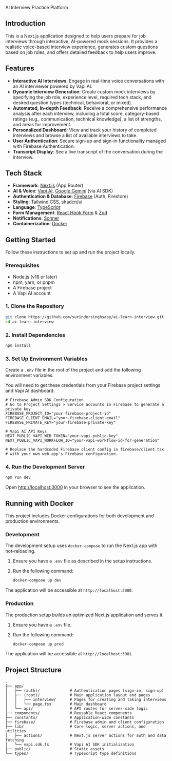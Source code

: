 AI Interview Practice Platform
## Introduction
This is a Next.js application designed to help users prepare for job interviews through interactive, AI-powered mock sessions. It provides a realistic voice-based interview experience, generates custom questions based on job roles, and offers detailed feedback to help users improve.

## Features

-   **Interactive AI Interviews**: Engage in real-time voice conversations with an AI interviewer powered by Vapi AI.
-   **Dynamic Interview Generation**: Create custom mock interviews by specifying the job role, experience level, required tech stack, and desired question types (technical, behavioral, or mixed).
-   **Automated, In-depth Feedback**: Receive a comprehensive performance analysis after each interview, including a total score, category-based ratings (e.g., communication, technical knowledge), a list of strengths, and areas for improvement.
-   **Personalized Dashboard**: View and track your history of completed interviews and browse a list of available interviews to take.
-   **User Authentication**: Secure sign-up and sign-in functionality managed with Firebase Authentication.
-   **Transcript Display**: See a live transcript of the conversation during the interview.

## Tech Stack

-   **Framework**: [Next.js](https://nextjs.org/) (App Router)
-   **AI & Voice**: [Vapi AI](https://vapi.ai/), [Google Gemini](https://ai.google/gemini/) (via AI SDK)
-   **Authentication & Database**: [Firebase](https://firebase.google.com/) (Auth, Firestore)
-   **Styling**: [Tailwind CSS](https://tailwindcss.com/), [shadcn/ui](https://ui.shadcn.com/)
-   **Language**: [TypeScript](https://www.typescriptlang.org/)
-   **Form Management**: [React Hook Form](https://react-hook-form.com/) & [Zod](https://zod.dev/)
-   **Notifications**: [Sonner](https://sonner.emilkowal.ski/)
-   **Containerization**: [Docker](https://www.docker.com/)

## Getting Started

Follow these instructions to set up and run the project locally.

### Prerequisites

-   Node.js (v18 or later)
-   npm, yarn, or pnpm
-   A Firebase project
-   A Vapi AI account

### 1. Clone the Repository

```bash
git clone https://github.com/surindersinghsaby/ai-learn-interview.git
cd ai-learn-interview
```

### 2. Install Dependencies

```bash
npm install
```

### 3. Set Up Environment Variables

Create a `.env` file in the root of the project and add the following environment variables.

You will need to get these credentials from your Firebase project settings and Vapi AI dashboard.

```env
# Firebase Admin SDK Configuration
# Go to Project Settings > Service accounts in Firebase to generate a private key
FIREBASE_PROJECT_ID="your-firebase-project-id"
FIREBASE_CLIENT_EMAIL="your-firebase-client-email"
FIREBASE_PRIVATE_KEY="your-firebase-private-key"

# Vapi AI API Keys
NEXT_PUBLIC_VAPI_WEB_TOKEN="your-vapi-public-key"
NEXT_PUBLIC_VAPI_WORKFLOW_ID="your-vapi-workflow-id-for-generation"

# Replace the hardcoded Firebase client config in firebase/client.tsx
# with your own web app's Firebase configuration.
```

### 4. Run the Development Server

```bash
npm run dev
```

Open [http://localhost:3000](http://localhost:3000) in your browser to see the application.

## Running with Docker

This project includes Docker configurations for both development and production environments.

### Development

The development setup uses `docker-compose` to run the Next.js app with hot-reloading.

1.  Ensure you have a `.env` file as described in the setup instructions.
2.  Run the following command:

    ```bash
    docker-compose up dev
    ```

The application will be accessible at `http://localhost:3000`.

### Production

The production setup builds an optimized Next.js application and serves it.

1.  Ensure you have a `.env` file.
2.  Run the following command:

    ```bash
    docker-compose up prod
    ```

The application will be accessible at `http://localhost:3001`.

## Project Structure

```
.
├── app/
│   ├── (auth)/             # Authentication pages (sign-in, sign-up)
│   ├── (root)/             # Main application layout and pages
│   │   ├── interview/      # Pages for creating and taking interviews
│   │   └── page.tsx        # Main dashboard
│   └── api/                # API routes for server-side logic
├── components/             # Reusable React components
├── constants/              # Application-wide constants
├── firebase/               # Firebase admin and client configuration
├── lib/                    # Core logic, server actions, and utilities
│   ├── actions/            # Next.js server actions for auth and data fetching
│   └── vapi.sdk.ts         # Vapi AI SDK initialization
├── public/                 # Static assets
└── types/                  # TypeScript type definitions
